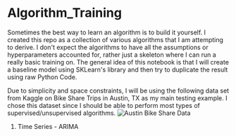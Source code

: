 # Algorithm_Training
Sometimes the best way to learn an algorithm is to build it yourself.  I created this repo as a collection of various algorithms that I am attempting to derive. I don't expect the algorithms to have all the assumptions or hyperparameters accounted for, rather just a skeleton where I can run a really basic training on. The general idea of this notebook is that I will create a baseline model using SKLearn's library and then try to duplicate the result using raw Python Code. 

Due to simplicity and space constraints, I will be using the following data set from Kaggle on Bike Share Trips in Austin, TX as my main testing example.  I chose this dataset since I should be able to perform most types of supervised/unsupervised algorithms. 
![Austin Bike Share Data](https://www.kaggle.com/jboysen/austin-bike)

1. Time Series - ARIMA

